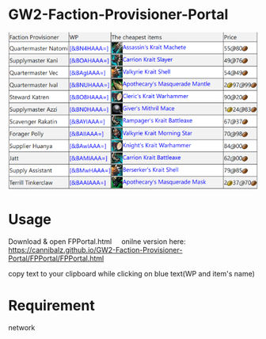 # GW2-Faction-Provisioner-Portal

![alt text](https://github.com/Cannibalz/GW2-Faction-Provisioner-Portal/blob/master/SS.PNG)

# Usage
Download & open FPPortal.html     
onilne version here: <https://cannibalz.github.io/GW2-Faction-Provisioner-Portal/FPPortal/FPPortal.html>     

copy text to your clipboard while clicking on blue text(WP and item's name)

# Requirement
network

